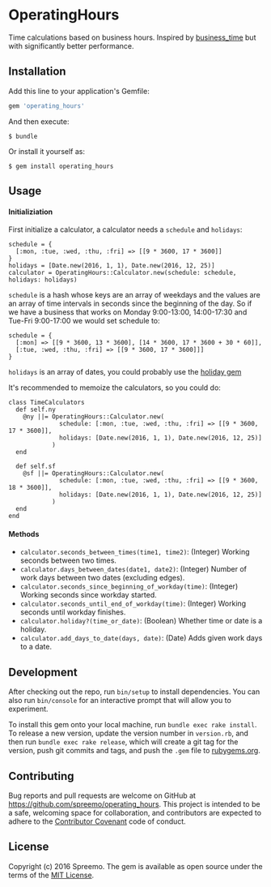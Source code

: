 # OperatingHours

Time calculations based on business hours. Inspired by [business_time](https://github.com/bokmann/business_time) but with significantly better performance.

## Installation

Add this line to your application's Gemfile:

```ruby
gem 'operating_hours'
```

And then execute:

    $ bundle

Or install it yourself as:

    $ gem install operating_hours

## Usage

#### Initializiation

First initialize a calculator, a calculator needs a `schedule` and `holidays`:

```
schedule = {
  [:mon, :tue, :wed, :thu, :fri] => [[9 * 3600, 17 * 3600]]
}
holidays = [Date.new(2016, 1, 1), Date.new(2016, 12, 25)]
calculator = OperatingHours::Calculator.new(schedule: schedule, holidays: holidays)

```

`schedule` is a hash whose keys are an array of weekdays and the values are an array of time intervals in seconds since the beginning of the day. So if we have a business that works on Monday 9:00-13:00, 14:00-17:30 and Tue-Fri 9:00-17:00 we would set schedule to:

````
schedule = {
  [:mon] => [[9 * 3600, 13 * 3600], [14 * 3600, 17 * 3600 + 30 * 60]],
  [:tue, :wed, :thu, :fri] => [[9 * 3600, 17 * 3600]]]
}
````

`holidays` is an array of dates, you could probably use the [holiday gem](https://github.com/holidays/holidays)

It's recommended to memoize the calculators, so you could do:

````
class TimeCalculators
  def self.ny
	@ny ||= OperatingHours::Calculator.new(
	          schedule: [:mon, :tue, :wed, :thu, :fri] => [[9 * 3600, 17 * 3600]],
	          holidays: [Date.new(2016, 1, 1), Date.new(2016, 12, 25)]
	        )
  end

  def self.sf
  	@sf ||= OperatingHours::Calculator.new(
	          schedule: [:mon, :tue, :wed, :thu, :fri] => [[9 * 3600, 18 * 3600]],
	          holidays: [Date.new(2016, 1, 1), Date.new(2016, 12, 25)]
	        )
  end
end
````

#### Methods

* `calculator.seconds_between_times(time1, time2)`: (Integer) Working seconds between two times.
* `calculator.days_between_dates(date1, date2)`: (Integer) Number of work days between two dates (excluding edges).
* `calculator.seconds_since_beginning_of_workday(time)`: (Integer) Working seconds since workday started.
* `calculator.seconds_until_end_of_workday(time)`: (Integer) Working seconds until workday finishes.
* `calculator.holiday?(time_or_date)`: (Boolean) Whether time or date is a holiday.
* `calculator.add_days_to_date(days, date)`: (Date) Adds given work days to a date.


## Development

After checking out the repo, run `bin/setup` to install dependencies. You can also run `bin/console` for an interactive prompt that will allow you to experiment.

To install this gem onto your local machine, run `bundle exec rake install`. To release a new version, update the version number in `version.rb`, and then run `bundle exec rake release`, which will create a git tag for the version, push git commits and tags, and push the `.gem` file to [rubygems.org](https://rubygems.org).

## Contributing

Bug reports and pull requests are welcome on GitHub at https://github.com/spreemo/operating_hours. This project is intended to be a safe, welcoming space for collaboration, and contributors are expected to adhere to the [Contributor Covenant](http://contributor-covenant.org) code of conduct.


## License

Copyright (c) 2016 Spreemo. The gem is available as open source under the terms of the [MIT License](http://opensource.org/licenses/MIT).

